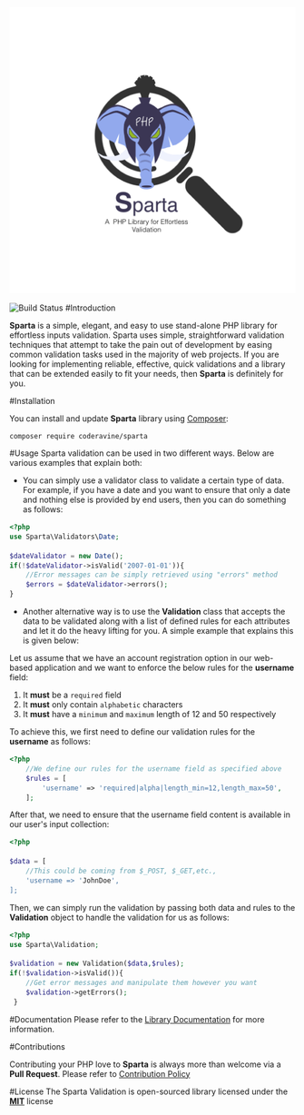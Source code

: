 ![Sparta Logo](docs/logo.png)

![Build Status](https://travis-ci.org/coderavine/sparta.svg?branch=master)
#Introduction

__Sparta__ is a simple, elegant, and easy to use stand-alone PHP library for effortless inputs validation. Sparta uses simple, straightforward validation techniques that attempt to take the pain out of development by easing common validation tasks used in the majority of web projects. If you are looking  for implementing reliable, effective, quick validations and a library that can be extended easily to fit your needs, then __Sparta__ is definitely for you.


#Installation

You can install and update __Sparta__ library using [Composer](https://getcomposer.org/ "Composer"):

```
composer require coderavine/sparta
```


#Usage
Sparta validation can be used in two different ways. Below are various examples that explain both:


 
* You can simply use a validator class to validate a certain type of data. For example, if you have a date and you want to ensure that only a date and nothing else is provided by end users, then you can do something as follows:

```php
<?php
use Sparta\Validators\Date; 
	    
$dateValidator = new Date();  
if(!$dateValidator->isValid('2007-01-01')){
	//Error messages can be simply retrieved using "errors" method
	$errors = $dateValidator->errors();
}
```


* Another alternative way is to use the __Validation__ class that accepts the data to be validated along with a list of defined rules for each attributes and let it do the heavy lifting for you. A simple example that explains this is given below:

Let us assume that we have an account registration option in our web-based application and we want to enforce the below rules for the __username__ field:
   	 
1. It __must__ be a `required` field 
2. It __must__ only contain `alphabetic` characters
3. It __must__ have a `minimum` and `maximum` length of 12 and 50 respectively
    
To achieve this, we first need to define our validation rules for the __username__ as follows:
    
```php
<?php
	//We define our rules for the username field as specified above
	$rules = [
		'username' => 'required|alpha|length_min=12,length_max=50',
	];
```
    
After that, we need to ensure that the username field content is available in our user's input collection:
    
```php
<?php

$data = [
	//This could be coming from $_POST, $_GET,etc.,
	'username => 'JohnDoe', 
];
```
    
Then, we can simply run the validation by passing both data and rules to the __Validation__ object to handle the validation for us as follows:
    
```php
<?php
use Sparta\Validation;
    
$validation = new Validation($data,$rules);
if(!$validation->isValid()){
	//Get error messages and manipulate them however you want
	$validation->getErrors();
 }
```


#Documentation
Please refer to the [Library Documentation](https://coderavine.github.io/sparta/index.html) for more information.

#Contributions

Contributing your PHP love to __Sparta__ is always more than welcome via a __Pull Request__. Please refer to [Contribution Policy](docs/contributions.md)


#License
The Sparta Validation is open-sourced library licensed under the [**MIT**](https://opensource.org/licenses/MIT) license



